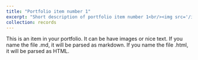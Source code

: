 ```yaml
---
title: "Portfolio item number 1"
excerpt: "Short description of portfolio item number 1<br/><img src='/images/500x300.png'>"
collection: records
---
```


This is an item in your portfolio. It can be have images or nice text. If you name the file .md, it will be parsed as markdown. If you name the file .html, it will be parsed as HTML. 
